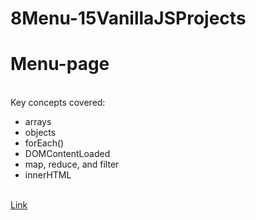 # 8Menu-15VanillaJSProjects
<h1>Menu-page</h1>
<br>
Key concepts covered:
<ul>
<li>arrays</li>
<li>objects</li>
<li>forEach()</li>
<li>DOMContentLoaded</li>
<li>map, reduce, and filter</li>
<li>innerHTML</li>
</ul>
<br>
<a href="https://artiomb5.github.io/8Menu-15VanillaJSProjects/">Link</a>

